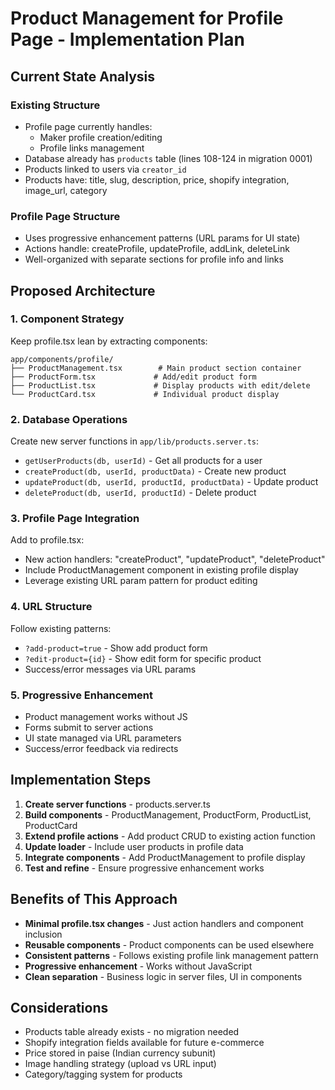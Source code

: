 # Product Management for Profile Page - Implementation Plan

## Current State Analysis

### Existing Structure

- Profile page currently handles:
  - Maker profile creation/editing
  - Profile links management
- Database already has `products` table (lines 108-124 in migration 0001)
- Products linked to users via `creator_id`
- Products have: title, slug, description, price, shopify integration, image_url, category

### Profile Page Structure

- Uses progressive enhancement patterns (URL params for UI state)
- Actions handle: createProfile, updateProfile, addLink, deleteLink
- Well-organized with separate sections for profile info and links

## Proposed Architecture

### 1. Component Strategy

Keep profile.tsx lean by extracting components:

```
app/components/profile/
├── ProductManagement.tsx        # Main product section container
├── ProductForm.tsx             # Add/edit product form
├── ProductList.tsx             # Display products with edit/delete
└── ProductCard.tsx             # Individual product display
```

### 2. Database Operations

Create new server functions in `app/lib/products.server.ts`:

- `getUserProducts(db, userId)` - Get all products for a user
- `createProduct(db, userId, productData)` - Create new product
- `updateProduct(db, userId, productId, productData)` - Update product
- `deleteProduct(db, userId, productId)` - Delete product

### 3. Profile Page Integration

Add to profile.tsx:

- New action handlers: "createProduct", "updateProduct", "deleteProduct"
- Include ProductManagement component in existing profile display
- Leverage existing URL param pattern for product editing

### 4. URL Structure

Follow existing patterns:

- `?add-product=true` - Show add product form
- `?edit-product={id}` - Show edit form for specific product
- Success/error messages via URL params

### 5. Progressive Enhancement

- Product management works without JS
- Forms submit to server actions
- UI state managed via URL parameters
- Success/error feedback via redirects

## Implementation Steps

1. **Create server functions** - products.server.ts
2. **Build components** - ProductManagement, ProductForm, ProductList, ProductCard
3. **Extend profile actions** - Add product CRUD to existing action function
4. **Update loader** - Include user products in profile data
5. **Integrate components** - Add ProductManagement to profile display
6. **Test and refine** - Ensure progressive enhancement works

## Benefits of This Approach

- **Minimal profile.tsx changes** - Just action handlers and component inclusion
- **Reusable components** - Product components can be used elsewhere
- **Consistent patterns** - Follows existing profile link management pattern
- **Progressive enhancement** - Works without JavaScript
- **Clean separation** - Business logic in server files, UI in components

## Considerations

- Products table already exists - no migration needed
- Shopify integration fields available for future e-commerce
- Price stored in paise (Indian currency subunit)
- Image handling strategy (upload vs URL input)
- Category/tagging system for products
